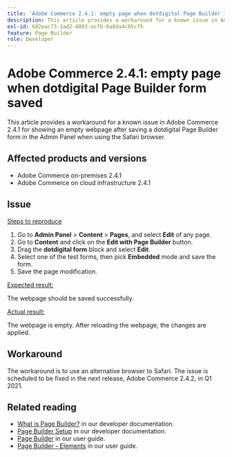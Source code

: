 ```yaml
---
title: 'Adobe Commerce 2.4.1: empty page when dotdigital Page Builder form saved'
description: This article provides a workaround for a known issue in Adobe Commerce 2.4.1 for showing an empty webpage after saving a dotdigital Page Builder form in the Admin Panel when using the Safari browser.
exl-id: 682eac73-1ad2-4093-acfb-6a8da4c05cf5
feature: Page Builder
role: Developer
---
```

# Adobe Commerce 2.4.1: empty page when dotdigital Page Builder form saved

This article provides a workaround for a known issue in Adobe Commerce 2.4.1 for showing an empty webpage after saving a dotdigital Page Builder form in the Admin Panel when using the Safari browser.

## Affected products and versions

* Adobe Commerce on-premises 2.4.1
* Adobe Commerce on cloud infrastructure 2.4.1

## Issue

<u>Steps to reproduce</u>

1. Go to **Admin Panel** > **Content** > **Pages**, and select **Edit** of any page.
1. Go to **Content** and click on the **Edit with Page Builder** button.
1. Drag the **dotdigital form** block and select **Edit**.
1. Select one of the test forms, then pick **Embedded** mode and save the form.
1. Save the page modification.

<u>Expected result:</u>

The webpage should be saved successfully.

<u>Actual result:</u>

The webpage is empty. After reloading the webpage, the changes are applied.

## Workaround

The workaround is to use an alternative browser to Safari. The issue is scheduled to be fixed in the next release, Adobe Commerce 2.4.2, in Q1 2021.

## Related reading

* [What is Page Builder?](https://developer.adobe.com/commerce/frontend-core/page-builder/) in our developer documentation.
* [Page Builder Setup](https://experienceleague.adobe.com/docs/commerce-admin/page-builder/setup.html) in our developer documentation.
* [Page Builder](https://experienceleague.adobe.com/en/docs/commerce-admin/page-builder/introduction) in our user guide.
* [Page Builder - Elements](https://experienceleague.adobe.com/en/docs/commerce-admin/page-builder/workspace#elements) in our user guide.
